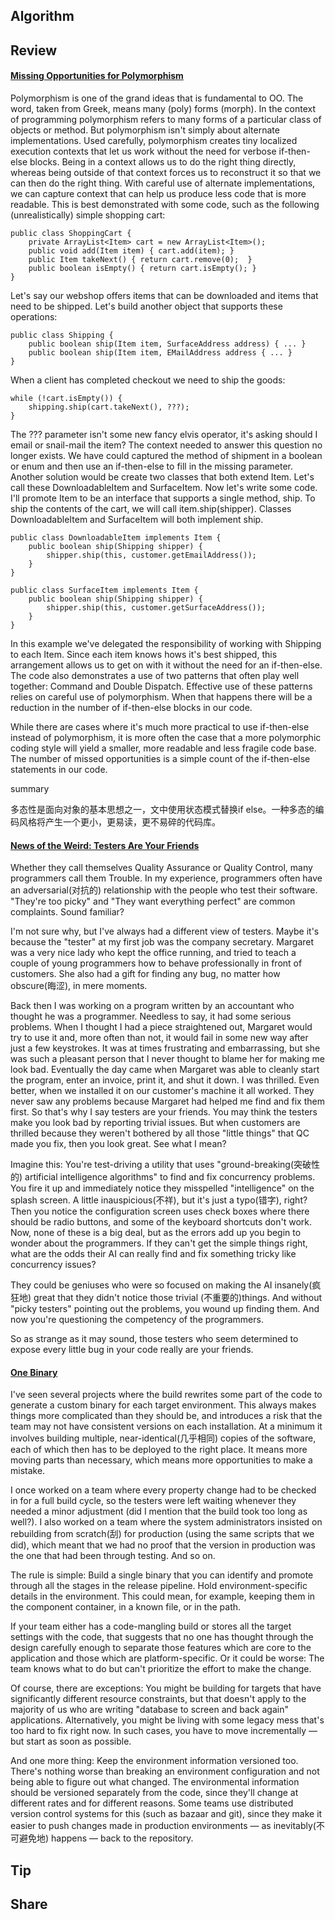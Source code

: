 ## Algorithm
## Review
#### [Missing Opportunities for Polymorphism](https://97-things-every-x-should-know.gitbooks.io/97-things-every-programmer-should-know/content/en/thing_59/)
Polymorphism is one of the grand ideas that is fundamental to OO. The word, taken from Greek, means many (poly) forms (morph). In the context of programming polymorphism refers to many forms of a particular class of objects or method. But polymorphism isn't simply about alternate implementations. Used carefully, polymorphism creates tiny localized execution contexts that let us work without the need for verbose if-then-else blocks. Being in a context allows us to do the right thing directly, whereas being outside of that context forces us to reconstruct it so that we can then do the right thing. With careful use of alternate implementations, we can capture context that can help us produce less code that is more readable. This is best demonstrated with some code, such as the following (unrealistically) simple shopping cart:
```
public class ShoppingCart {
    private ArrayList<Item> cart = new ArrayList<Item>();
    public void add(Item item) { cart.add(item); }
    public Item takeNext() { return cart.remove(0);  }
    public boolean isEmpty() { return cart.isEmpty(); }
}
```
Let's say our webshop offers items that can be downloaded and items that need to be shipped. Let's build another object that supports these operations:
```
public class Shipping {
    public boolean ship(Item item, SurfaceAddress address) { ... }
    public boolean ship(Item item, EMailAddress address { ... }
}
```
When a client has completed checkout we need to ship the goods:
```
while (!cart.isEmpty()) {
    shipping.ship(cart.takeNext(), ???);
}
```
The ??? parameter isn't some new fancy elvis operator, it's asking should I email or snail-mail the item? The context needed to answer this question no longer exists. We have could captured the method of shipment in a boolean or enum and then use an if-then-else to fill in the missing parameter. Another solution would be create two classes that both extend Item. Let's call these DownloadableItem and SurfaceItem. Now let's write some code. I'll promote Item to be an interface that supports a single method, ship. To ship the contents of the cart, we will call item.ship(shipper). Classes DownloadableItem and SurfaceItem will both implement ship.
```
public class DownloadableItem implements Item {
    public boolean ship(Shipping shipper) {
        shipper.ship(this, customer.getEmailAddress());
    }
}

public class SurfaceItem implements Item {
    public boolean ship(Shipping shipper) {
        shipper.ship(this, customer.getSurfaceAddress());
    }
}
```
In this example we've delegated the responsibility of working with Shipping to each Item. Since each item knows hows it's best shipped, this arrangement allows us to get on with it without the need for an if-then-else. The code also demonstrates a use of two patterns that often play well together: Command and Double Dispatch. Effective use of these patterns relies on careful use of polymorphism. When that happens there will be a reduction in the number of if-then-else blocks in our code.

While there are cases where it's much more practical to use if-then-else instead of polymorphism, it is more often the case that a more polymorphic coding style will yield a smaller, more readable and less fragile code base. The number of missed opportunities is a simple count of the if-then-else statements in our code.

summary

多态性是面向对象的基本思想之一，文中使用状态模式替换if else。一种多态的编码风格将产生一个更小，更易读，更不易碎的代码库。

#### [News of the Weird: Testers Are Your Friends](https://97-things-every-x-should-know.gitbooks.io/97-things-every-programmer-should-know/content/en/thing_60/)
Whether they call themselves Quality Assurance or Quality Control, many programmers call them Trouble. In my experience, programmers often have an adversarial(对抗的) relationship with the people who test their software. "They're too picky" and "They want everything perfect" are common complaints. Sound familiar?

I'm not sure why, but I've always had a different view of testers. Maybe it's because the "tester" at my first job was the company secretary. Margaret was a very nice lady who kept the office running, and tried to teach a couple of young programmers how to behave professionally in front of customers. She also had a gift for finding any bug, no matter how obscure(晦涩), in mere moments.

Back then I was working on a program written by an accountant who thought he was a programmer. Needless to say, it had some serious problems. When I thought I had a piece straightened out, Margaret would try to use it and, more often than not, it would fail in some new way after just a few keystrokes. It was at times frustrating and embarrassing, but she was such a pleasant person that I never thought to blame her for making me look bad. Eventually the day came when Margaret was able to cleanly start the program, enter an invoice, print it, and shut it down. I was thrilled. Even better, when we installed it on our customer's machine it all worked. They never saw any problems because Margaret had helped me find and fix them first.
So that's why I say testers are your friends. You may think the testers make you look bad by reporting trivial issues. But when customers are thrilled because they weren't bothered by all those "little things" that QC made you fix, then you look great. See what I mean?

Imagine this: You're test-driving a utility that uses "ground-breaking(突破性的) artificial intelligence algorithms" to find and fix concurrency problems. You fire it up and immediately notice they misspelled "intelligence" on the splash screen. A little inauspicious(不祥), but it's just a typo(错字), right? Then you notice the configuration screen uses check boxes where there should be radio buttons, and some of the keyboard shortcuts don't work. Now, none of these is a big deal, but as the errors add up you begin to wonder about the programmers. If they can't get the simple things right, what are the odds their AI can really find and fix something tricky like concurrency issues?

They could be geniuses who were so focused on making the AI insanely(疯狂地) great that they didn't notice those trivial (不重要的)things. And without "picky testers" pointing out the problems, you wound up finding them. And now you're questioning the competency of the programmers.

So as strange as it may sound, those testers who seem determined to expose every little bug in your code really are your friends.

#### [One Binary](https://97-things-every-x-should-know.gitbooks.io/97-things-every-programmer-should-know/content/en/thing_61/)
I've seen several projects where the build rewrites some part of the code to generate a custom binary for each target environment. This always makes things more complicated than they should be, and introduces a risk that the team may not have consistent versions on each installation. At a minimum it involves building multiple, near-identical(几乎相同) copies of the software, each of which then has to be deployed to the right place. It means more moving parts than necessary, which means more opportunities to make a mistake.

I once worked on a team where every property change had to be checked in for a full build cycle, so the testers were left waiting whenever they needed a minor adjustment (did I mention that the build took too long as well?). I also worked on a team where the system administrators insisted on rebuilding from scratch(刮) for production (using the same scripts that we did), which meant that we had no proof that the version in production was the one that had been through testing. And so on.

The rule is simple: Build a single binary that you can identify and promote through all the stages in the release pipeline. Hold environment-specific details in the environment. This could mean, for example, keeping them in the component container, in a known file, or in the path.

If your team either has a code-mangling build or stores all the target settings with the code, that suggests that no one has thought through the design carefully enough to separate those features which are core to the application and those which are platform-specific. Or it could be worse: The team knows what to do but can't prioritize the effort to make the change.

Of course, there are exceptions: You might be building for targets that have significantly different resource constraints, but that doesn't apply to the majority of us who are writing "database to screen and back again" applications. Alternatively, you might be living with some legacy mess that's too hard to fix right now. In such cases, you have to move incrementally — but start as soon as possible.

And one more thing: Keep the environment information versioned too. There's nothing worse than breaking an environment configuration and not being able to figure out what changed. The environmental information should be versioned separately from the code, since they'll change at different rates and for different reasons. Some teams use distributed version control systems for this (such as bazaar and git), since they make it easier to push changes made in production environments — as inevitably(不可避免地) happens — back to the repository.



## Tip
## Share
